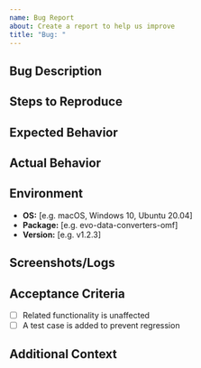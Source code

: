 ```yaml
---
name: Bug Report
about: Create a report to help us improve
title: "Bug: "
---
```


## Bug Description
<!-- Describe the issue -->

## Steps to Reproduce
<!-- Provide step-by-step instructions to reproduce the issue -->

## Expected Behavior
<!-- What did you expect to happen instead? -->

## Actual Behavior
<!-- What actually happened? -->

## Environment
<!-- Please complete the following information -->
- **OS:** [e.g. macOS, Windows 10, Ubuntu 20.04]
- **Package:** [e.g. evo-data-converters-omf]
- **Version:** [e.g. v1.2.3]

## Screenshots/Logs
<!-- If applicable, add screenshots or paste relevant log output -->

## Acceptance Criteria
<!-- What needs to be true for this bug report to be considered resolved? -->

- [ ] Related functionality is unaffected
- [ ] A test case is added to prevent regression

## Additional Context
<!-- Any other relevant information about the problem -->
